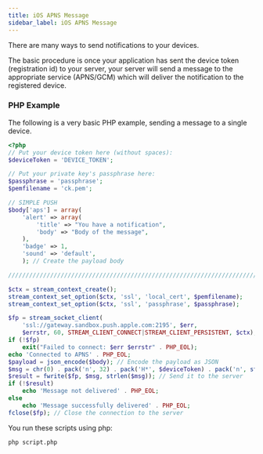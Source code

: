 ```yaml
---
title: iOS APNS Message
sidebar_label: iOS APNS Message
---
```


There are many ways to send notifications to your devices.

The basic procedure is once your application has sent the device token (registration id) to your server, 
your server will send a message to the appropriate service (APNS/GCM) which will deliver the notification 
to the registered device.


### PHP Example

The following is a very basic PHP example, sending a message to a single device.


```php
<?php
// Put your device token here (without spaces):
$deviceToken = 'DEVICE_TOKEN';

// Put your private key's passphrase here:
$passphrase = 'passphrase';
$pemfilename = 'ck.pem';

// SIMPLE PUSH 
$body['aps'] = array(
	'alert' => array(
		'title' => "You have a notification",
		'body' => "Body of the message",
	),
	'badge' => 1,
	'sound' => 'default',
	); // Create the payload body

////////////////////////////////////////////////////////////////////////////////

$ctx = stream_context_create();
stream_context_set_option($ctx, 'ssl', 'local_cert', $pemfilename);
stream_context_set_option($ctx, 'ssl', 'passphrase', $passphrase);

$fp = stream_socket_client(
	'ssl://gateway.sandbox.push.apple.com:2195', $err,
	$errstr, 60, STREAM_CLIENT_CONNECT|STREAM_CLIENT_PERSISTENT, $ctx); // Open a connection to the APNS server
if (!$fp)
	exit("Failed to connect: $err $errstr" . PHP_EOL);
echo 'Connected to APNS' . PHP_EOL;
$payload = json_encode($body); // Encode the payload as JSON
$msg = chr(0) . pack('n', 32) . pack('H*', $deviceToken) . pack('n', strlen($payload)) . $payload; // Build the binary notification
$result = fwrite($fp, $msg, strlen($msg)); // Send it to the server
if (!$result)
	echo 'Message not delivered' . PHP_EOL;
else
	echo 'Message successfully delivered' . PHP_EOL;
fclose($fp); // Close the connection to the server
```


You run these scripts using php:

```
php script.php
```
